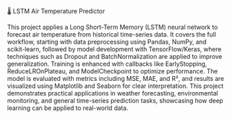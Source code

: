 🌡️ LSTM Air Temperature Predictor

This project applies a Long Short-Term Memory (LSTM) neural network to forecast air temperature from historical time-series data. It covers the full workflow, starting with data preprocessing using Pandas, NumPy, and scikit-learn, followed by model development with TensorFlow/Keras, where techniques such as Dropout and BatchNormalization are applied to improve generalization. Training is enhanced with callbacks like EarlyStopping, ReduceLROnPlateau, and ModelCheckpoint to optimize performance. The model is evaluated with metrics including MSE, MAE, and R², and results are visualized using Matplotlib and Seaborn for clear interpretation. This project demonstrates practical applications in weather forecasting, environmental monitoring, and general time-series prediction tasks, showcasing how deep learning can be applied to real-world data.
